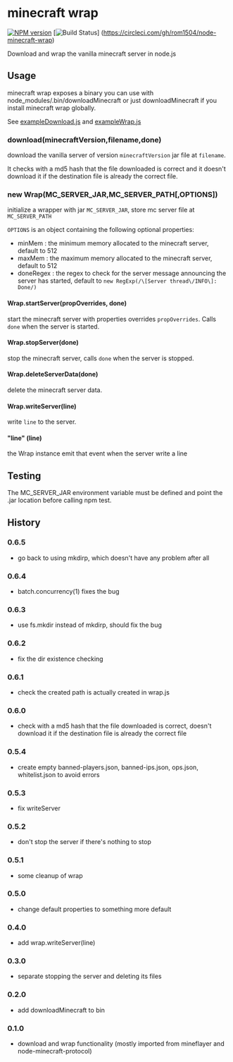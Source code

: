 # minecraft wrap

[![NPM version](https://img.shields.io/npm/v/minecraft-wrap.svg)](http://npmjs.com/package/minecraft-wrap)
[![Build Status](https://img.shields.io/circleci/project/rom1504/node-minecraft-wrap/master.svg)]
(https://circleci.com/gh/rom1504/node-minecraft-wrap)

Download and wrap the vanilla minecraft server in node.js

## Usage

minecraft wrap exposes a binary you can use with node_modules/.bin/downloadMinecraft or just downloadMinecraft if you 
install minecraft wrap globally.

See [exampleDownload.js](examples/exampleDownload.js) and [exampleWrap.js](examples/exampleWrap.js)

### download(minecraftVersion,filename,done)

download the vanilla server of version `minecraftVersion` jar file at `filename`.

It checks with a md5 hash that the file downloaded is correct and it
 doesn't download it if the destination file is already the correct file.

### new Wrap(MC_SERVER_JAR,MC_SERVER_PATH[,OPTIONS])

initialize a wrapper with jar `MC_SERVER_JAR`, store mc server file at `MC_SERVER_PATH`

`OPTIONS` is an object containing the following optional properties:

* minMem : the minimum memory allocated to the minecraft server, default to 512
* maxMem : the maximum memory allocated to the minecraft server, default to 512
* doneRegex : the regex to check for the server message announcing the server has started, default to `new RegExp(/\[Server thread\/INFO\]: Done/)`

#### Wrap.startServer(propOverrides, done)

start the minecraft server with properties overrides `propOverrides`. Calls `done` when the server is started.

#### Wrap.stopServer(done)

stop the minecraft server, calls `done` when the server is stopped.

#### Wrap.deleteServerData(done)

delete the minecraft server data.

#### Wrap.writeServer(line)

write `line` to the server.

#### "line" (line)

the Wrap instance emit that event when the server write a line

## Testing

The MC_SERVER_JAR environment variable must be defined and point the .jar location before calling npm test.

## History

### 0.6.5

* go back to using mkdirp, which doesn't have any problem after all

### 0.6.4

* batch.concurrency(1) fixes the bug

### 0.6.3

* use fs.mkdir instead of mkdirp, should fix the bug

### 0.6.2

* fix the dir existence checking

### 0.6.1

* check the created path is actually created in wrap.js

### 0.6.0

* check with a md5 hash that the file downloaded is correct, doesn't download it if the destination file is already the correct file

### 0.5.4

* create empty banned-players.json, banned-ips.json, ops.json, whitelist.json to avoid errors

### 0.5.3

* fix writeServer

### 0.5.2

* don't stop the server if there's nothing to stop

### 0.5.1

* some cleanup of wrap

### 0.5.0

* change default properties to something more default

### 0.4.0

* add wrap.writeServer(line)

### 0.3.0

* separate stopping the server and deleting its files

### 0.2.0

* add downloadMinecraft to bin

### 0.1.0

* download and wrap functionality (mostly imported from mineflayer and node-minecraft-protocol)
